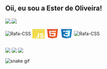 ## Oii, eu sou a Ester de Oliveira!
 
<!--![esteroliveira04's Top Languages](https://github-readme-stats.vercel.app/api/top-langs/?username=esteroliveira04&theme=bear&show_icons=true&hide_border=true&layout=compact)-->

<a href="https://github.com/esteroliveira04/github-readme-stats">
  <img height=180 align="center" src="https://github-readme-stats.vercel.app/api?username=esteroliveira04&theme=tokyonight&rank_icon=github" />
</a>
<a href="https://github.com/esteroliveira04/convoychat">
  <img height=180 align="center" src="https://github-readme-stats.vercel.app/api/top-langs?username=esteroliveira04&layout=compact&langs_count=8&card_width=320&theme=tokyonight" />
</a>

<div style="display: inline_block"> <br>
 <img align="center" alt="Rafa-CSS" height="30" width="40" src="https://cdn.jsdelivr.net/gh/devicons/devicon@latest/icons/c/c-original.svg"/>
 <img align="center" alt="Rafa-Js" height="30" width="40" src="https://raw.githubusercontent.com/devicons/devicon/master/icons/javascript/javascript-plain.svg">
 <img align="center" alt="Rafa-HTML" height="30" width="40" src="https://raw.githubusercontent.com/devicons/devicon/master/icons/html5/html5-original.svg">
 <img align="center" alt="Rafa-CSS" height="30" width="40" src="https://raw.githubusercontent.com/devicons/devicon/master/icons/css3/css3-original.svg">
 <img align="center" alt="Rafa-CSS" height="30" width="40" src="https://cdn.jsdelivr.net/gh/devicons/devicon@latest/icons/git/git-original.svg"/>               
</div>

##
 
<div> 
  <a href="https://instagram.com/kazuhaemo" target="_blank"><img src="https://img.shields.io/badge/-Instagram-%23E4405F?style=for-the-badge&logo=instagram&logoColor=white" target="_blank"></a>
  <a href = "mailto:esteroliveirakin@gmail.com"><img src="https://img.shields.io/badge/-Gmail-%23333?style=for-the-badge&logo=gmail&logoColor=white" target="_blank"></a>
  <a href="https://www.linkedin.com/in/ester-de-oliveira-da-silva-991440292/" target="_blank"><img src="https://img.shields.io/badge/-LinkedIn-%230077B5?style=for-the-badge&logo=linkedin&logoColor=white" target="_blank"></a> 
</div>

![snake gif](https://github.com/esteroliveira04/esteroliveira04/blob/output/github-contribution-grid-snake.svg)
